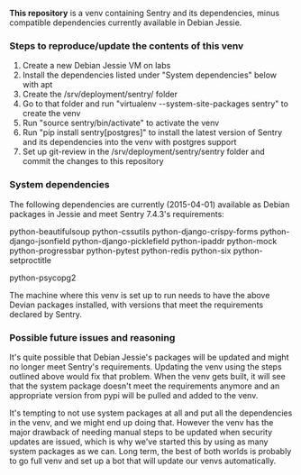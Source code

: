 **This repository** is a venv containing Sentry and its dependencies, minus compatible dependencies currently available in Debian Jessie.

### Steps to reproduce/update the contents of this venv ###

1. Create a new Debian Jessie VM on labs
2. Install the dependencies listed under "System dependencies" below with apt
3. Create the /srv/deployment/sentry/ folder
4. Go to that folder and run "virtualenv --system-site-packages sentry" to create the venv
5. Run "source sentry/bin/activate" to activate the venv
6. Run "pip install sentry[postgres]" to install the latest version of Sentry and its dependencies into the venv with postgres support
7. Set up git-review in the /srv/deployment/sentry/sentry folder and commit the changes to this repository

### System dependencies ###

The following dependencies are currently (2015-04-01) available as Debian packages in Jessie and meet Sentry 7.4.3's requirements:

python-beautifulsoup
python-cssutils
python-django-crispy-forms
python-django-jsonfield
python-django-picklefield
python-ipaddr
python-mock
python-progressbar
python-pytest
python-redis
python-six
python-setproctitle

python-psycopg2

The machine where this venv is set up to run needs to have the above Devian packages installed, with versions that
meet the requirements declared by Sentry.

### Possible future issues and reasoning ###

It's quite possible that Debian Jessie's packages will be updated and might no longer meet Sentry's requirements.
Updating the venv using the steps outlined above would fix that problem. When the venv gets built, it will see
that the system package doesn't meet the requirements anymore and an appropriate version from pypi will be pulled
and added to the venv.

It's tempting to not use system packages at all and put all the dependencies in the venv, and we might end up doing that.
However the venv has the major drawback of needing manual steps to be updated when security updates are issued, which is
why we've started this by using as many system packages as we can. Long term, the best of both worlds is probably
to go full venv and set up a bot that will update our venvs automatically.